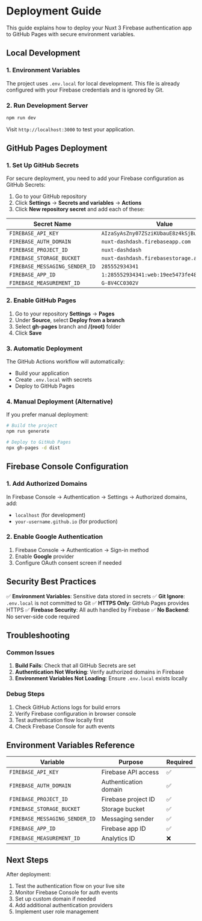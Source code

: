# Deployment Guide

This guide explains how to deploy your Nuxt 3 Firebase authentication app to GitHub Pages with secure environment variables.

## Local Development

### 1. Environment Variables
The project uses `.env.local` for local development. This file is already configured with your Firebase credentials and is ignored by Git.

### 2. Run Development Server
```bash
npm run dev
```

Visit `http://localhost:3000` to test your application.

## GitHub Pages Deployment

### 1. Set Up GitHub Secrets

For secure deployment, you need to add your Firebase configuration as GitHub Secrets:

1. Go to your GitHub repository
2. Click **Settings** → **Secrets and variables** → **Actions**
3. Click **New repository secret** and add each of these:

| Secret Name | Value |
|-------------|-------|
| `FIREBASE_API_KEY` | `AIzaSyAsZny07ZSziKUbauE8z4kSjBuNPZIqLKc` |
| `FIREBASE_AUTH_DOMAIN` | `nuxt-dashdash.firebaseapp.com` |
| `FIREBASE_PROJECT_ID` | `nuxt-dashdash` |
| `FIREBASE_STORAGE_BUCKET` | `nuxt-dashdash.firebasestorage.app` |
| `FIREBASE_MESSAGING_SENDER_ID` | `285552934341` |
| `FIREBASE_APP_ID` | `1:285552934341:web:19ee5473fe483602929fac` |
| `FIREBASE_MEASUREMENT_ID` | `G-8V4CC0302V` |

### 2. Enable GitHub Pages

1. Go to your repository **Settings** → **Pages**
2. Under **Source**, select **Deploy from a branch**
3. Select **gh-pages** branch and **/(root)** folder
4. Click **Save**

### 3. Automatic Deployment

The GitHub Actions workflow will automatically:
- Build your application
- Create `.env.local` with secrets
- Deploy to GitHub Pages

### 4. Manual Deployment (Alternative)

If you prefer manual deployment:

```bash
# Build the project
npm run generate

# Deploy to GitHub Pages
npx gh-pages -d dist
```

## Firebase Console Configuration

### 1. Add Authorized Domains

In Firebase Console → Authentication → Settings → Authorized domains, add:

- `localhost` (for development)
- `your-username.github.io` (for production)

### 2. Enable Google Authentication

1. Firebase Console → Authentication → Sign-in method
2. Enable **Google** provider
3. Configure OAuth consent screen if needed

## Security Best Practices

✅ **Environment Variables**: Sensitive data stored in secrets
✅ **Git Ignore**: `.env.local` is not committed to Git
✅ **HTTPS Only**: GitHub Pages provides HTTPS
✅ **Firebase Security**: All auth handled by Firebase
✅ **No Backend**: No server-side code required

## Troubleshooting

### Common Issues

1. **Build Fails**: Check that all GitHub Secrets are set
2. **Authentication Not Working**: Verify authorized domains in Firebase
3. **Environment Variables Not Loading**: Ensure `.env.local` exists locally

### Debug Steps

1. Check GitHub Actions logs for build errors
2. Verify Firebase configuration in browser console
3. Test authentication flow locally first
4. Check Firebase Console for auth events

## Environment Variables Reference

| Variable | Purpose | Required |
|----------|---------|----------|
| `FIREBASE_API_KEY` | Firebase API access | ✅ |
| `FIREBASE_AUTH_DOMAIN` | Authentication domain | ✅ |
| `FIREBASE_PROJECT_ID` | Firebase project ID | ✅ |
| `FIREBASE_STORAGE_BUCKET` | Storage bucket | ✅ |
| `FIREBASE_MESSAGING_SENDER_ID` | Messaging sender | ✅ |
| `FIREBASE_APP_ID` | Firebase app ID | ✅ |
| `FIREBASE_MEASUREMENT_ID` | Analytics ID | ❌ |

## Next Steps

After deployment:

1. Test the authentication flow on your live site
2. Monitor Firebase Console for auth events
3. Set up custom domain if needed
4. Add additional authentication providers
5. Implement user role management 